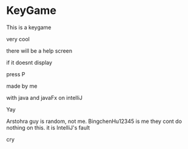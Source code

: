 # KeyGame
This is a keygame

very cool
 
 there will be a help screen
 
 
 if it doesnt display
 
 
 press P
 
 
 
 made by me
 
 with java and javaFx on intelliJ
 
 
 
 Yay
 
 Arstohra guy is random, not me.
 BingchenHu12345 is me 
 they cont do nothing on this.
 it is IntelliJ's fault
 
 
 cry
